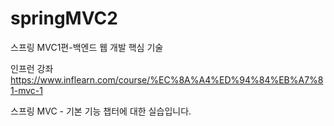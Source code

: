 # springMVC2
스프링 MVC1편-백엔드 웹 개발 핵심 기술

인프런 강좌 
https://www.inflearn.com/course/%EC%8A%A4%ED%94%84%EB%A7%81-mvc-1


스프링 MVC - 기본 기능 챕터에 대한 실습입니다.
